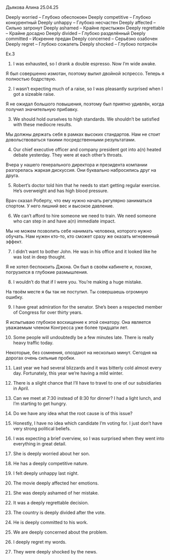 Дьякова Алина 25.04.25

Deeply worried – Глубоко обеспокоен
Deeply competitive – Глубоко конкурентный
Deeply unhappy – Глубоко несчастен
Deeply affected – Сильно затронут
Deeply ashamed – Крайне пристыжен
Deeply regrettable – Крайне досадно
Deeply divided – Глубоко разделённый
Deeply committed – Искренне предан
Deeply concerned – Серьёзно озабочен
Deeply regret – Глубоко сожалеть
Deeply shocked – Глубоко потрясён

Ex.3

1.	I was exhausted, so I drank a double espresso. Now I’m wide awake.

Я был совершенно измотан, поэтому выпил двойной эспрессо. Теперь я полностью бодрствую.

2.	I wasn’t expecting much of a raise, so I was pleasantly surprised when I got a sizeable raise.

Я не ожидал большого повышения, поэтому был приятно удивлён, когда получил значительную прибавку.

3.	We should hold ourselves to high standards. We shouldn’t be satisfied with these mediocre results.

Мы должны держать себя в рамках высоких стандартов. Нам не стоит довольствоваться такими посредственными результатами.

4.	Our chief executive officer and company president got into a(n) heated debate yesterday. They were at each other’s throats.

Вчера у нашего генерального директора и президента компании разгорелась жаркая дискуссия. Они буквально набросились друг на друга.

5.	Robert’s doctor told him that he needs to start getting regular exercise. He’s overweight and has high blood pressure.

Врач сказал Роберту, что ему нужно начать регулярно заниматься спортом. У него лишний вес и высокое давление.

6.	We can’t afford to hire someone we need to train. We need someone who can step in and have a(n) immediate impact.

Мы не можем позволить себе нанимать человека, которого нужно обучать. Нам нужен кто-то, кто сможет сразу же оказать мгновенный эффект.

7.	I didn’t want to bother John. He was in his office and it looked like he was lost in deep thought.

Я не хотел беспокоить Джона. Он был в своём кабинете и, похоже, погрузился в глубокие размышления.

8.	I wouldn’t do that if I were you. You’re making a huge mistake.

На твоём месте я бы так не поступил. Ты совершаешь огромную ошибку.

9.	I have great admiration for the senator. She’s been a respected member of Congress for over thirty years.

Я испытываю глубокое восхищение к этой сенатору. Она является уважаемым членом Конгресса уже более тридцати лет.

10.	Some people will undoubtedly be a few minutes late. There is really heavy traffic today.

Некоторые, без сомнения, опоздают на несколько минут. Сегодня на дорогах очень сильные пробки.

11.	Last year we had several blizzards and it was bitterly cold almost every day. Fortunately, this year we’re having a mild winter.
12.	There is a slight chance that I’ll have to travel to one of our subsidiaries in April.
13.	Can we meet at 7:30 instead of 8:30 for dinner? I had a light lunch, and I’m starting to get hungry.
14.	Do we have any idea what the root cause is of this issue?
15.	Honestly, I have no idea which candidate I’m voting for. I just don’t have very strong political beliefs.
16.	I was expecting a brief overview, so I was surprised when they went into everything in great detail.

1.	She is deeply worried about her son. 
2.	He has a deeply competitive nature. 
3.	I felt deeply unhappy last night. 
4.	The movie deeply affected her emotions. 
5.	She was deeply ashamed of her mistake. 
6.	It was a deeply regrettable decision.
7.	The country is deeply divided after the vote. 
8.	He is deeply committed to his work. 
9.	We are deeply concerned about the problem. 
10.	I deeply regret my words. 
11.	They were deeply shocked by the news. 
